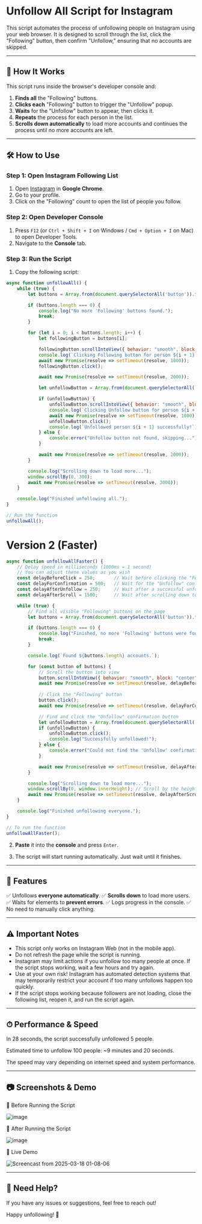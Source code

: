 # Unfollow All Script for Instagram

This script automates the process of unfollowing people on Instagram using your web browser. It is designed to scroll through the list, click the "Following" button, then confirm "Unfollow," ensuring that no accounts are skipped.

---

## 📌 **How It Works**
This script runs inside the browser's developer console and:
1. **Finds all** the "Following" buttons.
2. **Clicks each** "Following" button to trigger the "Unfollow" popup.
3. **Waits** for the "Unfollow" button to appear, then clicks it.
4. **Repeats** the process for each person in the list.
5. **Scrolls down automatically** to load more accounts and continues the process until no more accounts are left.

---

## 🛠 **How to Use**

### **Step 1: Open Instagram Following List**
1. Open [Instagram](https://www.instagram.com/) in **Google Chrome**.
2. Go to your profile.
3. Click on the "Following" count to open the list of people you follow.

### **Step 2: Open Developer Console**
1. Press `F12` (or `Ctrl + Shift + I` on Windows / `Cmd + Option + I` on Mac) to open Developer Tools.
2. Navigate to the **Console** tab.

### **Step 3: Run the Script**
1. Copy the following script:

```javascript
async function unfollowAll() {
    while (true) {
        let buttons = Array.from(document.querySelectorAll('button')).filter(btn => btn.innerText.trim() === "Following");

        if (buttons.length === 0) {
            console.log("No more 'Following' buttons found.");
            break;
        }

        for (let i = 0; i < buttons.length; i++) {
            let followingButton = buttons[i];

            followingButton.scrollIntoView({ behavior: "smooth", block: "center" });
            console.log(`Clicking Following button for person ${i + 1}`);
            await new Promise(resolve => setTimeout(resolve, 1000));
            followingButton.click();

            await new Promise(resolve => setTimeout(resolve, 2000));

            let unfollowButton = Array.from(document.querySelectorAll('button')).find(btn => btn.innerText.trim() === "Unfollow");

            if (unfollowButton) {
                unfollowButton.scrollIntoView({ behavior: "smooth", block: "center" });
                console.log(`Clicking Unfollow button for person ${i + 1}`);
                await new Promise(resolve => setTimeout(resolve, 1000));
                unfollowButton.click();
                console.log(`Unfollowed person ${i + 1} successfully!`);
            } else {
                console.error("Unfollow button not found, skipping...");
            }

            await new Promise(resolve => setTimeout(resolve, 2000));
        }

        console.log("Scrolling down to load more...");
        window.scrollBy(0, 300);
        await new Promise(resolve => setTimeout(resolve, 3000));
    }

    console.log("Finished unfollowing all.");
}

// Run the function
unfollowAll();
```

# Version 2 (Faster)
```javascript
async function unfollowAllFaster() {
    // Delay speed in milliseconds (1000ms = 1 second)
    // You can adjust these values as you wish
    const delayBeforeClick = 250;       // Wait before clicking the "Following" button
    const delayForConfirmation = 500;   // Wait for the "Unfollow" confirmation button to appear
    const delayAfterUnfollow = 250;     // Wait after a successful unfollow
    const delayAfterScroll = 1500;      // Wait after scrolling down to load more

    while (true) {
        // Find all visible "Following" buttons on the page
        let buttons = Array.from(document.querySelectorAll('button')).filter(btn => btn.innerText.trim() === "Following");

        if (buttons.length === 0) {
            console.log("Finished, no more 'Following' buttons were found.");
            break;
        }

        console.log(`Found ${buttons.length} accounts.`);

        for (const button of buttons) {
            // Scroll the button into view
            button.scrollIntoView({ behavior: "smooth", block: "center" });
            await new Promise(resolve => setTimeout(resolve, delayBeforeClick));
            
            // Click the "Following" button
            button.click();
            await new Promise(resolve => setTimeout(resolve, delayForConfirmation));

            // Find and click the "Unfollow" confirmation button
            let unfollowButton = Array.from(document.querySelectorAll('button')).find(btn => btn.innerText.trim() === "Unfollow");
            if (unfollowButton) {
                unfollowButton.click();
                console.log("Successfully unfollowed!");
            } else {
                console.error("Could not find the 'Unfollow' confirmation button.");
            }

            await new Promise(resolve => setTimeout(resolve, delayAfterUnfollow));
        }

        console.log("Scrolling down to load more...");
        window.scrollBy(0, window.innerHeight); // Scroll by the height of the screen
        await new Promise(resolve => setTimeout(resolve, delayAfterScroll));
    }

    console.log("Finished unfollowing everyone.");
}

// To run the function
unfollowAllFaster();
```
2. **Paste** it into the **console** and press `Enter`.

3. The script will start running automatically. Just wait until it finishes.

---

## 🚀 **Features**
✅ Unfollows **everyone automatically**.
✅ **Scrolls down** to load more users.
✅ Waits for elements to **prevent errors**.
✅ Logs progress in the console.
✅ No need to manually click anything.

---

## ⚠ Important Notes

* This script only works on Instagram Web (not in the mobile app).
* Do not refresh the page while the script is running.
* Instagram may limit actions if you unfollow too many people at once. If the script stops working, wait a few hours and try again.
* Use at your own risk! Instagram has automated detection systems that may temporarily restrict your account if too many unfollows happen too quickly.
* If the script stops working because followers are not loading, close the following list, reopen it, and run the script again.

---

## ⏱ Performance & Speed

In 28 seconds, the script successfully unfollowed 5 people.

Estimated time to unfollow 100 people: ~9 minutes and 20 seconds.

The speed may vary depending on internet speed and system performance.


---

## 📷 Screenshots & Demo

📌 Before Running the Script

![image](https://github.com/user-attachments/assets/93062a86-989e-4899-a015-01d2f2dc3aa0)


📌 After Running the Script

![image](https://github.com/user-attachments/assets/78768f46-aeb0-448b-aae4-be4ba0738610)

🎥 Live Demo

![Screencast from 2025-03-18 01-08-06](https://github.com/user-attachments/assets/45383cb8-4676-42dd-a609-ceae0f964da8)

---

## 📩 **Need Help?**
If you have any issues or suggestions, feel free to reach out!

Happy unfollowing! 🚀

